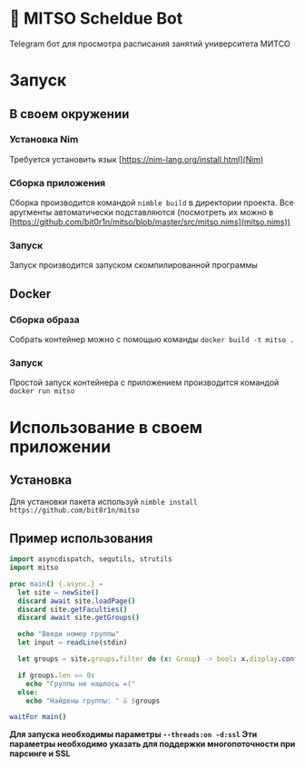 # 🍉 MITSO Scheldue Bot
Telegram бот для просмотра расписания занятий университета МИТСО

# Запуск
## В своем окружении
### Установка Nim
Требуется установить язык [https://nim-lang.org/install.html](Nim)
### Сборка приложения
Сборка производится командой `nimble build` в директории проекта. Все аругменты автоматически подставляются (посмотреть их можно в [https://github.com/bit0r1n/mitso/blob/master/src/mitso.nims](mitso.nims))
### Запуск
Запуск производится запуском скомпилированной программы
## Docker
### Сборка образа
Собрать контейнер можно с помощью команды `docker build -t mitso .`
### Запуск
Простой запуск контейнера с приложением производится командой `docker run mitso`

# Использование в своем приложении
## Установка
Для установки пакета используй `nimble install https://github.com/bit0r1n/mitso`
## Пример использования
```nim
import asyncdispatch, sequtils, strutils
import mitso

proc main() {.async.} =
  let site = newSite()
  discard await site.loadPage()
  discard site.getFaculties()
  discard await site.getGroups()

  echo "Введи номер группы"
  let input = readLine(stdin)

  let groups = site.groups.filter do (x: Group) -> bool: x.display.contains(input)

  if groups.len == 0:
    echo "Группы не нашлось =("
  else:
    echo "Найдены группы: " & $groups

waitFor main()
```

**Для запуска необходимы параметры `--threads:on -d:ssl` Эти параметры необходимо указать для поддержки многопоточности при парсинге и SSL**